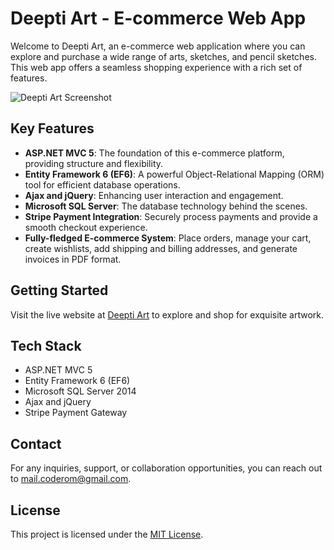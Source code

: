 # Deepti Art - E-commerce Web App

Welcome to Deepti Art, an e-commerce web application where you can explore and purchase a wide range of arts, sketches, and pencil sketches. This web app offers a seamless shopping experience with a rich set of features.

![Deepti Art Screenshot](https://deeptiarts.databoltahai.in/Content/assets/projectImages/About/logo.png)

## Key Features

- **ASP.NET MVC 5**: The foundation of this e-commerce platform, providing structure and flexibility.
- **Entity Framework 6 (EF6)**: A powerful Object-Relational Mapping (ORM) tool for efficient database operations.
- **Ajax and jQuery**: Enhancing user interaction and engagement.
- **Microsoft SQL Server**: The database technology behind the scenes.
- **Stripe Payment Integration**: Securely process payments and provide a smooth checkout experience.
- **Fully-fledged E-commerce System**: Place orders, manage your cart, create wishlists, add shipping and billing addresses, and generate invoices in PDF format.

## Getting Started

Visit the live website at [Deepti Art](https://deeptiarts.databoltahai.in/) to explore and shop for exquisite artwork.

## Tech Stack

- ASP.NET MVC 5
- Entity Framework 6 (EF6)
- Microsoft SQL Server 2014
- Ajax and jQuery
- Stripe Payment Gateway

## Contact

For any inquiries, support, or collaboration opportunities, you can reach out to [mail.coderom@gmail.com](mailto:mail.coderom@gmail.com).

## License

This project is licensed under the [MIT License](LICENSE).
